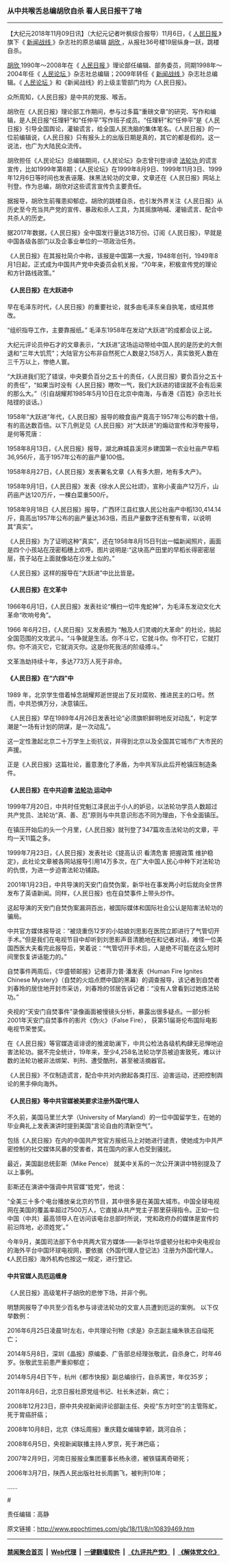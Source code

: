 ### 从中共喉舌总编胡欣自杀 看人民日报干了啥
------------------------

<p>
 【大纪元2018年11月09日讯】（大纪元记者叶枫综合报导）11月6日，《
 <a href="http://www.epochtimes.com/gb/tag/%E4%BA%BA%E6%B0%91%E6%97%A5%E6%8A%A5.html">
  人民日报
 </a>
 》旗下《
 <a href="http://www.epochtimes.com/gb/tag/%E6%96%B0%E9%97%BB%E6%88%98%E7%BA%BF.html">
  新闻战线
 </a>
 》杂志社的原总编辑
 <a href="http://www.epochtimes.com/gb/tag/%E8%83%A1%E6%AC%A3.html">
  胡欣
 </a>
 ，从报社36号楼19层纵身一跃，跳楼自杀。
</p>
<p>
 <a href="http://www.epochtimes.com/gb/tag/%E8%83%A1%E6%AC%A3.html">
  胡欣
 </a>
 1990年～2008年在《
 <a href="http://www.epochtimes.com/gb/tag/%E4%BA%BA%E6%B0%91%E6%97%A5%E6%8A%A5.html">
  人民日报
 </a>
 》理论部任编辑、部务委员，同期1998年～2004年任《
 <a href="http://www.epochtimes.com/gb/tag/%E4%BA%BA%E6%B0%91%E8%AE%BA%E5%9D%9B.html">
  人民论坛
 </a>
 》杂志社总编辑；2009年转任《
 <a href="http://www.epochtimes.com/gb/tag/%E6%96%B0%E9%97%BB%E6%88%98%E7%BA%BF.html">
  新闻战线
 </a>
 》杂志社总编辑。《
 <a href="http://www.epochtimes.com/gb/tag/%E4%BA%BA%E6%B0%91%E8%AE%BA%E5%9D%9B.html">
  人民论坛
 </a>
 》和《新闻战线》的上级主管部门均为《人民日报》。
</p>
<p>
 众所周知，《人民日报》是中共的党报、喉舌。
</p>
<p>
 胡欣在《人民日报》理论部工作期间，参与过多篇“重磅文章”的研究、写作和编辑，是人民日报“任理轩”和“任仲平”写作班子成员。“任理轩”和“任仲平”是《人民日报》引导全国舆论，灌输谎言，给全国人民洗脑的集体笔名。《人民日报》的一位前编辑说，《人民日报》只有报头上的出版日期是真的，其它的都是假的。这一说法，也广为大陆民众流传。
</p>
<p>
 胡欣担任《人民论坛》总编辑期间，《人民论坛》杂志曾刊登诽谤
 <a href="http://www.epochtimes.com/gb/tag/%E6%B3%95%E8%BD%AE%E5%8A%9F.html">
  法轮功
 </a>
 的谎言宣传，比如1999年第8期；《人民论坛》在1999年8月9日、1999年11月3日、1999年12月6日等时间也发表诬蔑、抹黑法轮功的文章，文章还在《人民日报》网站上刊登。作为总编，胡欣对这些谎言宣传负主要责任。
</p>
<p>
 据报导，胡欣生前罹患抑郁症。胡欣的跳楼自杀，也引发外界关注《人民日报》从历史至今充当共产党的宣传、暴政和杀人工具，为其摇旗呐喊、灌输谎言、配合中共杀人的历史。
</p>
<p>
 据2017年数据，《人民日报》全中国发行量达318万份。订阅《人民日报》，早就是中国各级各部门以及企事业单位的一项政治任务。
</p>
<p>
 《人民日报》在其报社简介中称，该报是中国第一大报，1948年创刊，1949年8月1日起，正式成为中国共产党中央委员会机关报，“70年来，积极宣传党的理论和方针路线政策。”
</p>
<h4>
 《人民日报》在大跃进中
</h4>
<p>
 早在毛泽东时代，《人民日报》的重要社论，就多由毛泽东亲自执笔，或经其修改。
</p>
<p>
 “组织指导工作，主要靠报纸。” 毛泽东1958年在发动“大跃进”的成都会议上说。
</p>
<p>
 大纪元评论员仲石才的文章表示，“大跃进”这场运动带给中国人民的是历史的大倒退和“三年大饥荒”；大陆官方公布非自然死亡人数是2,158万人，真实致死人数在三千万以上，惨绝人寰。
</p>
<p>
 “大跃进我们犯了错误，中央要负百分之五十的责任，《人民日报》要负百分之五十的责任”，“如果当时没有《人民日报》瞎吹一气，我们大跃进的错误就不会有后来的那么大。”（引自胡耀邦1985年5月10日在北京中南海，与香港《百姓》杂志社长陆铿的谈话。）
</p>
<p>
 1958年“大跃进”年代，《人民日报》报导的粮食亩产竟高于1957年公布的数十倍，有的高达数百倍。以下几例足见《人民日报》对“大跃进”的煽动宣传和浮夸报导，是何等荒唐：
</p>
<p>
 1958年8月13日，《人民日报》报导，湖北麻城县溪河乡建国第一农业社亩产早稻36,956斤，高于1957年公布的亩产量100倍。
</p>
<p>
 1958年8月27日，《人民日报》发表署名文章《人有多大胆，地有多大产》。
</p>
<p>
 1958年9月1日，《人民日报》发表《徐水人民公社颂》，宣称小麦亩产12万斤，山药亩产达120万斤，一棵白菜重500斤。
</p>
<p>
 1958年9月18日《人民日报》报导，广西环江县红旗人民公社亩产中稻130,414.14斤，竟高出1957年公布的亩产量达363倍，而且产量数字还有整有零，以说明其“真实”。
</p>
<p>
 《人民日报》为了证明这种“真实”，还在1958年8月15日刊出一幅新闻照片，画面是四个小孩站在茂密稻穗上欢呼。图片说明是∶“这块高产田里的早稻长得密密层层，孩子站在上面就像站在沙发上似的。”
</p>
<p>
 《人民日报》这样的报导在“大跃进”中比比皆是。
</p>
<h4>
 《人民日报》在文革中
</h4>
<p>
 1966年6月1日，《人民日报》发表社论“横扫一切牛鬼蛇神”，为毛泽东发动文化大革命“吹响号角”。
</p>
<p>
 1966 年6月2日，《人民日报》又发表题为 “触及人们灵魂的大革命” 的社论，挑起全国范围的文攻武斗。“斗争就是生活。你不斗它，它就斗你。你不打它，它就打你。你不消灭它，它就消灭你。这是你死我活的阶级搏斗。”
</p>
<p>
 文革浩劫持续十年，多达773万人死于非命。
</p>
<h4>
 《人民日报》在“六四”中
</h4>
<p>
 1989 年，北京学生借着悼念胡耀邦逝世提出了反对腐败、推进民主的口号。然而，中共恐惧万分，决意镇压。
</p>
<p>
 《人民日报》早在1989年4月26日发表社论“必须旗帜鲜明地反对动乱”，判定学潮是“一场有计划的阴谋，是一次动乱”。
</p>
<p>
 这一定性激起北京二十万学生上街抗议，并得到北京以及全国其它城市广大市民的声援。
</p>
<p>
 正是《人民日报》这篇社论，蓄意激化了矛盾，为中共军队此后开枪镇压制造条件。
</p>
<h4>
 《人民日报》在中共迫害
 <a href="http://www.epochtimes.com/gb/tag/%E6%B3%95%E8%BD%AE%E5%8A%9F.html">
  法轮功
 </a>
 运动中
</h4>
<p>
 1999年7月20日，中共时任党魁江泽民出于小人的妒忌，以法轮功学员人数超过共产党员、法轮功“真、善、忍”原则与中共意识形态不同为理由，下令全面镇压。
</p>
<p>
 在镇压开始后的头一个月里，《人民日报》就刊登了347篇攻击法轮功的文章，平均一天11篇之多。
</p>
<p>
 1999年7月23日，《人民日报》发表社论《提高认识 看清危害 把握政策 维护稳定》，此社论文章被各网站报导引用14万多次，在广大中国人民心中种下对法轮功的仇恨，为进一步迫害法轮功铺路。
</p>
<p>
 2001年1月23日，中共导演的天安门自焚伪案，新华社在事发两小时后就向全世界发布了英语新闻。同样，《人民日报》也在自焚事件上带头炒作。
</p>
<p>
 这起导演的天安门自焚伪案漏洞百出，被国际媒体和国际社会公认是陷害法轮功的骗局。
</p>
<p>
 中共官方媒体报导说：“被烧重伤12岁的小姑娘刘思影在医院立即进行了气管切开手术。”但是我们在电视节目中却听到刘思影声音清脆地在和记者对话，难怪一位美国西医大夫看完此报导后，笑着说：“气管切开手术后，人是绝不可能在这么短时间里恢复讲话能力的。”
</p>
<p>
 自焚事件两周后，《华盛顿邮报》记者菲力普‧潘发表《Human Fire Ignites Chinese Mystery》（自焚的火焰点燃中国的黑幕）的调查报导，该记者到自焚者刘春玲的居住地开封市采访，刘春玲的邻居告诉记者：“没有人曾看到过她炼法轮功。”
</p>
<p>
 央视的“天安门自焚事件”录像画面被慢镜头分析，暴露出很多疑点。一部分析2001年天安门自焚事件的影片《伪火》（False Fire）， 获第51届哥伦布国际电影电视节荣誉奖。
</p>
<p>
</p>
<p>
 在《人民日报》等官媒造谣诽谤的推波助澜下，中共公检法各级机构肆无忌惮地迫害法轮功。据不完全统计，19年来，至少4,258名法轮功学员被迫害致死，难以计数的法轮功被非法绑架、判刑、遭受酷刑，甚至被活摘器官。
</p>
<p>
 《人民日报》不仅制造谎言，配合中共对内掀起各类打压、迫害运动，还把控制舆论的黑手伸向海外。
</p>
<h4>
 《人民日报》等中共官媒被美要求注册外国代理人
</h4>
<p>
 不久前，美国马里兰大学（University of Maryland）的一位中国留学生，在她的毕业典礼上发表演讲时提到美国“言论自由的清新空气”。
</p>
<p>
 包括《人民日报》在内的中国共产党官方报纸马上对她进行谴责，使她成为中共严密控制的社交媒体风暴的受害者，其在国内的家人也受到骚扰。
</p>
<p>
 最近，美国副总统彭斯（Mike Pence） 就美中关系的一次公开演讲中特别提及了以上事例。
</p>
<p>
 彭斯还在演讲中强调中共官媒“姓党”，他说：
</p>
<p>
 “全美三十多个电台播放亲北京的节目，其中很多是在美国大城市。中国全球电视网在美国的覆盖率超过7500万人，它直接从共产党主子那里获得指令。正如一位中国（中共）最高领导人在访问该电台总部时所说，‘党和政府办的媒体是宣传的前沿阵地，必须姓党’。”
</p>
<p>
 今年9月，美国司法部下令中共两大官方媒体——新华社华盛顿分社和中央电视台的海外平台中国环球电视网，要依据《外国代理人登记法》注册为外国代理人。《人民日报》海外机构也按这一规定，进行登记。
</p>
<h4>
 中共官媒人员厄运缠身
</h4>
<p>
 《人民日报》高级笔杆子胡欣的悲惨下场，并非个例。
</p>
<p>
 明慧网报导了中共至少百名参与诽谤法轮功的文宣人员遭到厄运的案例。 以下仅举数例：
</p>
<p>
 2016年6月25日凌晨1时左右，中共理论刊物《求是》杂志副主编朱铁志自缢死亡；
</p>
<p>
 2014年5月8日，深圳《晶报》原编委、广告部总经理张敬武，自杀身亡，时年46岁。张敬武生前患严重抑郁症；
</p>
<p>
 2014年5月4日下午，杭州《都市快报》副总编徐行，自杀离世，年仅35岁；
</p>
<p>
 2011年8月6日，北京日报社原党组书记、社长朱述新，病亡；
</p>
<p>
 2008年12月23日，原中共央视新闻评论部副主任、央视“东方时空”的主管陈虻，死于胃癌肝癌；
</p>
<p>
 2008年10月8日，北京《体坛周报》重庆籍女编辑李颖，跳河自杀；
</p>
<p>
 2008年6月5日，央视新闻联播主持人罗京，死于淋巴癌；
</p>
<p>
 2007年2月9日，河南日报报业集团董事长杨永德，被铁锚离奇砸死；
</p>
<p>
 2006年3月7日，陕西人民出版社社长周鹏飞，被判刑10年；
</p>
<p>
 ……
</p>
<p>
 #
</p>
<p>
 责任编辑：高静
</p>

原文链接：http://www.epochtimes.com/gb/18/11/8/n10839469.htm


------------------------
#### [禁闻聚合首页](https://github.com/gfw-breaker/banned-news/blob/master/README.md) &nbsp;|&nbsp; [Web代理](https://github.com/gfw-breaker/open-proxy/blob/master/README.md) &nbsp;|&nbsp; [一键翻墙软件](https://github.com/gfw-breaker/nogfw/blob/master/README.md) &nbsp;|&nbsp; [《九评共产党》](https://github.com/gfw-breaker/9ping.md/blob/master/README.md#九评之一评共产党是什么) &nbsp;|&nbsp; [《解体党文化》](https://github.com/gfw-breaker/jtdwh.md/blob/master/README.md#绪论)